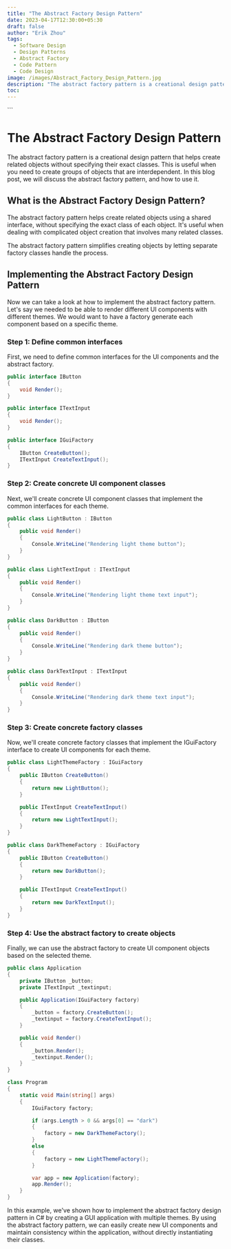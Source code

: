 ```yaml
---
title: "The Abstract Factory Design Pattern"
date: 2023-04-17T12:30:00+05:30
draft: false
author: "Erik Zhou"
tags:
  - Software Design
  - Design Patterns
  - Abstract Factory
  - Code Pattern
  - Code Design
image: /images/Abstract_Factory_Design_Pattern.jpg
description: "The abstract factory pattern is a creational design pattern that helps create related objects without specifying their exact classes. This is useful when you need to create groups of objects that are interdependent. In this blog post, we will discuss the abstract factory pattern, and show an implementation in C#."
toc: 
---
```


\```
# The Abstract Factory Design Pattern

The abstract factory pattern is a creational design pattern that helps create related objects without specifying their exact classes. This is useful when you need to create groups of objects that are interdependent. In this blog post, we will discuss the abstract factory pattern, and how to use it.

## What is the Abstract Factory Design Pattern?

The abstract factory pattern helps create related objects using a shared interface, without specifying the exact class of each object. It's useful when dealing with complicated object creation that involves many related classes.

The abstract factory pattern simplifies creating objects by letting separate factory classes handle the process.

## Implementing the Abstract Factory Design Pattern

Now we can take a look at how to implement the abstract factory pattern. Let's say we needed to be able to render different UI components with different themes. We would want to have a factory generate each component based on a specific theme.

### Step 1: Define common interfaces

First, we need to define common interfaces for the UI components and the abstract factory.

```csharp
public interface IButton
{
    void Render();
}

public interface ITextInput
{
    void Render();
}

public interface IGuiFactory
{
    IButton CreateButton();
    ITextInput CreateTextInput();
}
```

### Step 2: Create concrete UI component classes
Next, we'll create concrete UI component classes that implement the common interfaces for each theme.

```csharp
public class LightButton : IButton
{
    public void Render()
    {
        Console.WriteLine("Rendering light theme button");
    }
}

public class LightTextInput : ITextInput
{
    public void Render()
    {
        Console.WriteLine("Rendering light theme text input");
    }
}

public class DarkButton : IButton
{
    public void Render()
    {
        Console.WriteLine("Rendering dark theme button");
    }
}

public class DarkTextInput : ITextInput
{
    public void Render()
    {
        Console.WriteLine("Rendering dark theme text input");
    }
}
```

### Step 3: Create concrete factory classes
Now, we'll create concrete factory classes that implement the IGuiFactory interface to create UI components for each theme.

```csharp
public class LightThemeFactory : IGuiFactory
{
    public IButton CreateButton()
    {
        return new LightButton();
    }

    public ITextInput CreateTextInput()
    {
        return new LightTextInput();
    }
}

public class DarkThemeFactory : IGuiFactory
{
    public IButton CreateButton()
    {
        return new DarkButton();
    }

    public ITextInput CreateTextInput()
    {
        return new DarkTextInput();
    }
}
```

### Step 4: Use the abstract factory to create objects

Finally, we can use the abstract factory to create UI component objects based on the selected theme.

```csharp
public class Application
{
    private IButton _button;
    private ITextInput _textinput;

    public Application(IGuiFactory factory)
    {
        _button = factory.CreateButton();
        _textinput = factory.CreateTextInput();
    }

    public void Render()
    {
        _button.Render();
        _textinput.Render();
    }
}

class Program
{
    static void Main(string[] args)
    {
        IGuiFactory factory;

        if (args.Length > 0 && args[0] == "dark")
        {
            factory = new DarkThemeFactory();
        }
        else
        {
            factory = new LightThemeFactory();
        }

        var app = new Application(factory);
        app.Render();
    }
}
```

In this example, we've shown how to implement the abstract factory design pattern in C# by creating a GUI application with multiple themes. By using the abstract factory pattern, we can easily create new UI components and maintain consistency within the application, without directly instantiating their classes.